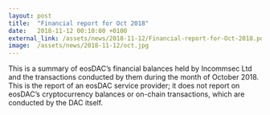 ```yaml
---
layout: post
title:  "Financial report for Oct 2018"
date:   2018-11-12 00:10:00 +0100
external_link: /assets/news/2018-11-12/Financial-report-for-Oct-2018.pdf
image:  /assets/news/2018-11-12/oct.jpg
---
```

This is a summary of eosDAC’s financial balances held by Incommsec Ltd and the transactions conducted by them during the month of October 2018.
This is the report of an eosDAC service provider; it does not report on eosDAC’s cryptocurrency balances or on-chain transactions, which are conducted by the DAC itself.
